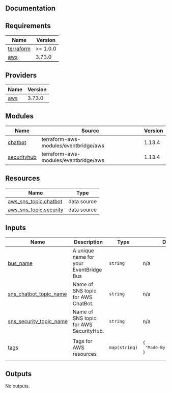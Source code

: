 ## Documentation

<!-- BEGINNING OF PRE-COMMIT-TERRAFORM DOCS HOOK -->
## Requirements

| Name | Version |
|------|---------|
| <a name="requirement_terraform"></a> [terraform](#requirement\_terraform) | >= 1.0.0 |
| <a name="requirement_aws"></a> [aws](#requirement\_aws) | 3.73.0 |

## Providers

| Name | Version |
|------|---------|
| <a name="provider_aws"></a> [aws](#provider\_aws) | 3.73.0 |

## Modules

| Name | Source | Version |
|------|--------|---------|
| <a name="module_chatbot"></a> [chatbot](#module\_chatbot) | terraform-aws-modules/eventbridge/aws | 1.13.4 |
| <a name="module_securityhub"></a> [securityhub](#module\_securityhub) | terraform-aws-modules/eventbridge/aws | 1.13.4 |

## Resources

| Name | Type |
|------|------|
| [aws_sns_topic.chatbot](https://registry.terraform.io/providers/hashicorp/aws/3.73.0/docs/data-sources/sns_topic) | data source |
| [aws_sns_topic.security](https://registry.terraform.io/providers/hashicorp/aws/3.73.0/docs/data-sources/sns_topic) | data source |

## Inputs

| Name | Description | Type | Default | Required |
|------|-------------|------|---------|:--------:|
| <a name="input_bus_name"></a> [bus\_name](#input\_bus\_name) | A unique name for your EventBridge Bus | `string` | n/a | yes |
| <a name="input_sns_chatbot_topic_name"></a> [sns\_chatbot\_topic\_name](#input\_sns\_chatbot\_topic\_name) | Name of SNS topic for AWS ChatBot. | `string` | n/a | yes |
| <a name="input_sns_security_topic_name"></a> [sns\_security\_topic\_name](#input\_sns\_security\_topic\_name) | Name of SNS topic for AWS SecurityHub. | `string` | n/a | yes |
| <a name="input_tags"></a> [tags](#input\_tags) | Tags for AWS resources | `map(string)` | <pre>{<br>  "Made-By": "terraform"<br>}</pre> | no |

## Outputs

No outputs.
<!-- END OF PRE-COMMIT-TERRAFORM DOCS HOOK -->
